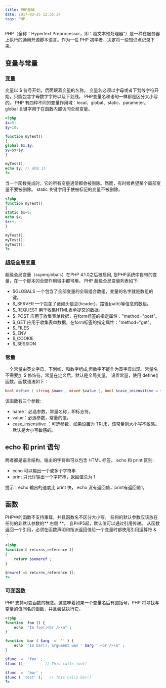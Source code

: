 ```yaml
---
title: PHP基础
date: 2017-03-26 12:36:17
tags: PHP
---
```

PHP（全称：Hypertext Preprocessor，即：超文本预处理器"）是一种在服务器上执行的通用开源脚本语言。作为一位 PHP 初学者，决定将一些知识点记录下来。

## 变量与常量
### 变量
变量以 $ 符号开始，后面跟着变量的名称。
变量名必须以字母或者下划线字符开始，只能包含字母数字字符以及下划线。
PHP变量名和语句一样都是区分大小写的。
PHP 有四种不同的变量作用域：local、global、static、parameter。
global 关键字用于在函数内部访问全局变量。
```php
<?php
$x=5;
$y=10;

function myTest()
{
global $x,$y;
$y=$x+$y;
}

myTest();
echo $y; // 输出 15
?>
```
<!-- more -->
当一个函数完成时，它的所有变量通常都会被删除。然而，有时候希望某个局部变量不要被删除。
static 关键字用于使被标记的变量不被删除。
```php
<?php
function myTest()
{
static $x=0;
echo $x;
$x++;
}

myTest();
myTest();
myTest();
?>
```
### 超级全局变量
超级全局变量（superglobals）在PHP 4.1.0之后被启用, 是PHP系统中自带的变量，在一个脚本的全部作用域中都可用。
PHP 超级全局变量列表如下:
* $GLOBALS  一个包含了全部变量的全局组合数组，变量的名字就是数组的键。
* $_SERVER  一个包含了诸如头信息(header)、路径(path)等信息的数组。
* $_REQUEST  用于收集HTML表单提交的数据。
* $_POST  应用于收集表单数据，在form标签的指定属性："method="post"。
* $_GET  应用于收集表单数据，在form标签的指定属性："method="get"。
* $_FILES
* $_ENV
* $_COOKIE
* $_SESSION

### 常量 
一个常量由英文字母、下划线、和数字组成,但数字不能作为首字母出现。常量名不需要加 $ 修饰符。常量在定义后，默认是全局变量。
设置常量，使用 define() 函数，函数语法如下：
```php
bool define ( string $name , mixed $value [, bool $case_insensitive = false ] )
```
该函数有三个参数:
* name：必选参数，常量名称，即标志符。
* value：必选参数，常量的值。
* case_insensitive ：可选参数，如果设置为 TRUE，该常量则大小写不敏感。默认是大小写敏感的。

## echo 和 print 语句
两者都是语言结构，输出的字符串可以包含 HTML 标签。
echo 和 print 区别:
* echo 可以输出一个或多个字符串
* print 只允许输出一个字符串，返回值总为 1

提示：echo 输出的速度比 print 快， echo 没有返回值，print有返回值1。

## 函数
PHP中的函数不支持重载，并且函数名不区分大小写。
任何的默认参数应该放在任何的非默认参数的** 右侧 **。
自PHP5起，默认值可以通过引用传递。
从函数返回一个引用，必须在函数声明和指派返回值给一个变量时都使用引用运算符 & ：
```php
<?php
function & returns_reference ()
{
    return $someref ;
}

$newref =& returns_reference ();
?>
```
### 可变函数
PHP 支持可变函数的概念。这意味着如果一个变量名后有圆括号，PHP 将寻找与变量的值同名的函数，并且尝试执行它。
```php
<?php
function  foo () {
    echo  "In foo()<br />\n" ;
}

function  bar ( $arg  =  '' ) {
    echo  "In bar(); argument was ' $arg '.<br />\n" ;
}

$func  =  'foo' ;
$func ();         // This calls foo()

$func  =  'bar' ;
$func ( 'test' );   // This calls bar()
?>
```

